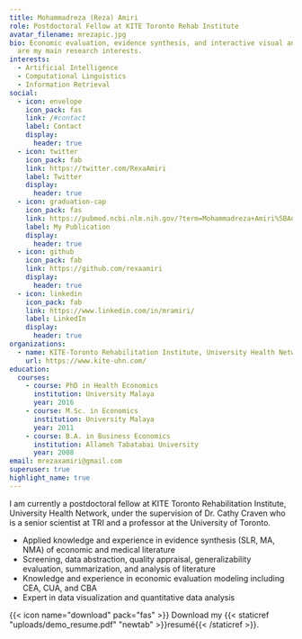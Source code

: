 ```yaml
---
title: Mohammadreza (Reza) Amiri
role: Postdoctoral Fellow at KITE Toronto Rehab Institute
avatar_filename: mrezapic.jpg
bio: Economic evaluation, evidence synthesis, and interactive visual analytics
  are my main research interests.
interests:
  - Artificial Intelligence
  - Computational Linguistics
  - Information Retrieval
social:
  - icon: envelope
    icon_pack: fas
    link: /#contact
    label: Contact
    display:
      header: true
  - icon: twitter
    icon_pack: fab
    link: https://twitter.com/RexaAmiri
    label: Twitter
    display:
      header: true
  - icon: graduation-cap
    icon_pack: fas
    link: https://pubmed.ncbi.nlm.nih.gov/?term=Mohammadreza+Amiri%5BAuthor%5D&sort=date
    label: My Publication
    display:
      header: true
  - icon: github
    icon_pack: fab
    link: https://github.com/rexaamiri
    display:
      header: true
  - icon: linkedin
    icon_pack: fab
    link: https://www.linkedin.com/in/mramiri/
    label: LinkedIn
    display:
      header: true
organizations:
  - name: KITE-Toronto Rehabilitation Institute, University Health Network
    url: https://www.kite-uhn.com/
education:
  courses:
    - course: PhD in Health Economics
      institution: University Malaya
      year: 2016
    - course: M.Sc. in Economics
      institution: University Malaya
      year: 2011
    - course: B.A. in Business Economics
      institution: Allameh Tabatabai University
      year: 2008
email: mrezaxamiri@gmail.com
superuser: true
highlight_name: true
---
```

I am currently a postdoctoral fellow at KITE Toronto Rehabilitation Institute, University Health Network, under the supervision of Dr. Cathy Craven who is a senior scientist at TRI and a professor at the University of Toronto. 



* Applied knowledge and experience in evidence synthesis (SLR, MA, NMA) of economic and medical literature 
* Screening, data abstraction, quality appraisal, generalizability evaluation, summarization, and analysis of literature
* Knowledge and experience in economic evaluation modeling including CEA, CUA, and CBA
* Expert in data visualization and quantitative data analysis



{{< icon name="download" pack="fas" >}} Download my {{< staticref "uploads/demo_resume.pdf" "newtab" >}}resumé{{< /staticref >}}.